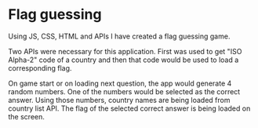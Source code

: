 # Flag guessing

Using JS, CSS, HTML and APIs I have created a flag guessing game.

Two APIs were necessary for this application. First was used to get "ISO Alpha-2" code of a country and then that code would be used to load a corresponding
flag.

On game start or on loading next question, the app would generate 4 random numbers. One of the numbers would be selected as the correct answer.
Using those numbers, country names are being loaded from country list API. The flag of the selected correct answer is being loaded on the screen.
